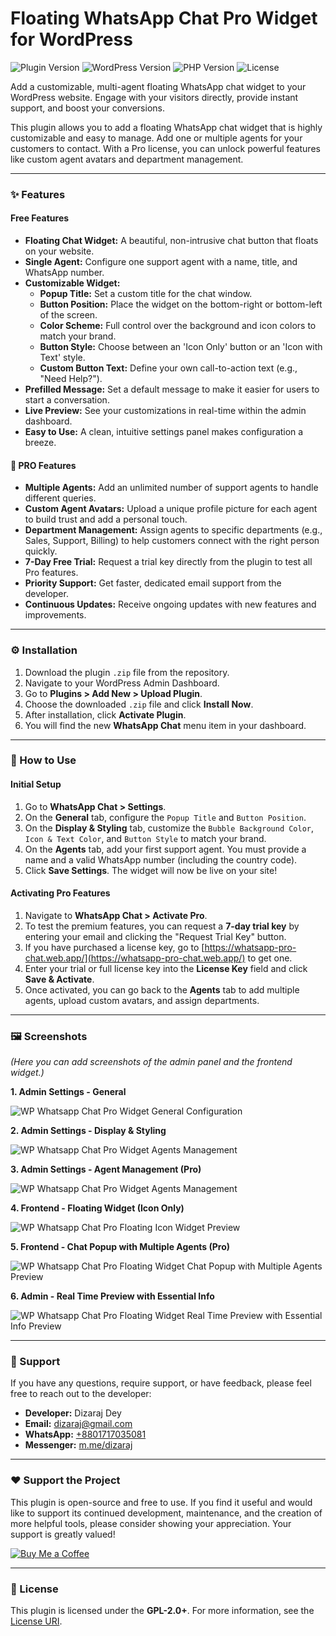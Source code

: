 # Floating WhatsApp Chat Pro Widget for WordPress

![Plugin Version](https://img.shields.io/badge/Version-2.9.3-blue.svg)
![WordPress Version](https://img.shields.io/badge/WordPress-5.0%2B-orange.svg)
![PHP Version](https://img.shields.io/badge/PHP-7.2%2B-brightgreen.svg)
![License](https://img.shields.io/badge/License-GPL--2.0%2B-red.svg)

Add a customizable, multi-agent floating WhatsApp chat widget to your WordPress website. Engage with your visitors directly, provide instant support, and boost your conversions.

This plugin allows you to add a floating WhatsApp chat widget that is highly customizable and easy to manage. Add one or multiple agents for your customers to contact. With a Pro license, you can unlock powerful features like custom agent avatars and department management.

---

### ✨ Features

#### Free Features
* **Floating Chat Widget:** A beautiful, non-intrusive chat button that floats on your website.
* **Single Agent:** Configure one support agent with a name, title, and WhatsApp number.
* **Customizable Widget:**
    * **Popup Title:** Set a custom title for the chat window.
    * **Button Position:** Place the widget on the bottom-right or bottom-left of the screen.
    * **Color Scheme:** Full control over the background and icon colors to match your brand.
    * **Button Style:** Choose between an 'Icon Only' button or an 'Icon with Text' style.
    * **Custom Button Text:** Define your own call-to-action text (e.g., "Need Help?").
* **Prefilled Message:** Set a default message to make it easier for users to start a conversation.
* **Live Preview:** See your customizations in real-time within the admin dashboard.
* **Easy to Use:** A clean, intuitive settings panel makes configuration a breeze.

#### 🚀 PRO Features
* **Multiple Agents:** Add an unlimited number of support agents to handle different queries.
* **Custom Agent Avatars:** Upload a unique profile picture for each agent to build trust and add a personal touch.
* **Department Management:** Assign agents to specific departments (e.g., Sales, Support, Billing) to help customers connect with the right person quickly.
* **7-Day Free Trial:** Request a trial key directly from the plugin to test all Pro features.
* **Priority Support:** Get faster, dedicated email support from the developer.
* **Continuous Updates:** Receive ongoing updates with new features and improvements.

---

### ⚙️ Installation

1.  Download the plugin `.zip` file from the repository.
2.  Navigate to your WordPress Admin Dashboard.
3.  Go to **Plugins > Add New > Upload Plugin**.
4.  Choose the downloaded `.zip` file and click **Install Now**.
5.  After installation, click **Activate Plugin**.
6.  You will find the new **WhatsApp Chat** menu item in your dashboard.

---

### 📖 How to Use

#### Initial Setup
1.  Go to **WhatsApp Chat > Settings**.
2.  On the **General** tab, configure the `Popup Title` and `Button Position`.
3.  On the **Display & Styling** tab, customize the `Bubble Background Color`, `Icon & Text Color`, and `Button Style` to match your brand.
4.  On the **Agents** tab, add your first support agent. You must provide a name and a valid WhatsApp number (including the country code).
5.  Click **Save Settings**. The widget will now be live on your site!

#### Activating Pro Features
1.  Navigate to **WhatsApp Chat > Activate Pro**.
2.  To test the premium features, you can request a **7-day trial key** by entering your email and clicking the "Request Trial Key" button.
3.  If you have purchased a license key, go to [https://whatsapp-pro-chat.web.app/](https://whatsapp-pro-chat.web.app/) to get one.
4.  Enter your trial or full license key into the **License Key** field and click **Save & Activate**.
5.  Once activated, you can go back to the **Agents** tab to add multiple agents, upload custom avatars, and assign departments.

---

### 🖼️ Screenshots

*(Here you can add screenshots of the admin panel and the frontend widget.)*

**1. Admin Settings - General**
<div><img src="Screenshot 1.jpg" alt="WP Whatsapp Chat Pro Widget General Configuration"></div>

**2. Admin Settings - Display & Styling**
<div><img src="Screenshot 2.jpg" alt="WP Whatsapp Chat Pro Widget Agents Management"></div>

**3. Admin Settings - Agent Management (Pro)**
<div><img src="Screenshot 3.jpg" alt="WP Whatsapp Chat Pro Widget Agents Management"></div>

**4. Frontend - Floating Widget (Icon Only)**
<div><img src="Screenshot 4.jpg" alt="WP Whatsapp Chat Pro Floating Icon Widget Preview"></div>

**5. Frontend - Chat Popup with Multiple Agents (Pro)**
<div><img src="Screenshot 5.jpg" alt="WP Whatsapp Chat Pro Floating Widget Chat Popup with Multiple Agents Preview"></div>

**6. Admin - Real Time Preview with Essential Info**
<div><img src="Screenshot 6.jpg" alt="WP Whatsapp Chat Pro Floating Widget Real Time Preview with Essential Info Preview"></div>

---

### 💬 Support

If you have any questions, require support, or have feedback, please feel free to reach out to the developer:

* **Developer:** Dizaraj Dey
* **Email:** [dizaraj@gmail.com](mailto:dizaraj@gmail.com)
* **WhatsApp:** [+8801717035081](https://wa.me/8801717035081)
* **Messenger:** [m.me/dizaraj](https://m.me/dizaraj)

---

### ❤️ Support the Project

This plugin is open-source and free to use. If you find it useful and would like to support its continued development, maintenance, and the creation of more helpful tools, please consider showing your appreciation. Your support is greatly valued!

<a href="https://coff.ee/dizaraj" target="_blank"><img src="https://img.shields.io/badge/Buy%20Me%20a%20Coffee-ffdd00?style=for-the-badge&logo=buy-me-a-coffee&logoColor=black" alt="Buy Me a Coffee"></a>

---

### 📜 License

This plugin is licensed under the **GPL-2.0+**.
For more information, see the [License URI](http://www.gnu.org/licenses/gpl-2.0.txt).